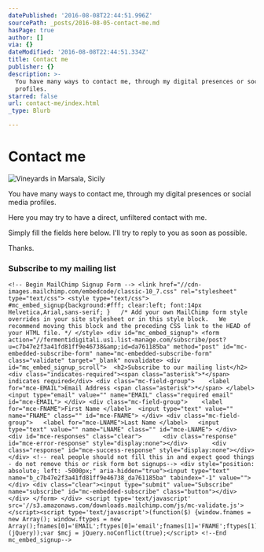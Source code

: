 ```yaml
---
datePublished: '2016-08-08T22:44:51.996Z'
sourcePath: _posts/2016-08-05-contact-me.md
hasPage: true
author: []
via: {}
dateModified: '2016-08-08T22:44:51.334Z'
title: Contact me
publisher: {}
description: >-
  You have many ways to contact me, through my digital presences or social media
  profiles.
starred: false
url: contact-me/index.html
_type: Blurb

---
```

# Contact me
![Vineyards in Marsala, Sicily](https://the-grid-user-content.s3-us-west-2.amazonaws.com/091f80b7-62d1-49b9-bbf8-b06c96ae20c7.jpg)

You have many ways to contact me, through my digital presences or social media profiles.

Here you may try to have a direct, unfiltered contact with me.

Simply fill the fields here below. I'll try to reply to you as soon as possible.

Thanks.

### Subscribe to my mailing list

    <!-- Begin MailChimp Signup Form --> <link href="//cdn-images.mailchimp.com/embedcode/classic-10_7.css" rel="stylesheet" type="text/css"> <style type="text/css"> 	#mc_embed_signup{background:#fff; clear:left; font:14px Helvetica,Arial,sans-serif; } 	/* Add your own MailChimp form style overrides in your site stylesheet or in this style block. 	 We recommend moving this block and the preceding CSS link to the HEAD of your HTML file. */ </style> <div id="mc_embed_signup"> <form action="//fermentidigitali.us1.list-manage.com/subscribe/post?u=c7b47e2f3a41fd81ff9e46738&amp;id=da761185ba" method="post" id="mc-embedded-subscribe-form" name="mc-embedded-subscribe-form" class="validate" target="_blank" novalidate> <div id="mc_embed_signup_scroll"> 	<h2>Subscribe to our mailing list</h2> <div class="indicates-required"><span class="asterisk">*</span> indicates required</div> <div class="mc-field-group"> 	<label for="mce-EMAIL">Email Address <span class="asterisk">*</span> </label> 	<input type="email" value="" name="EMAIL" class="required email" id="mce-EMAIL"> </div> <div class="mc-field-group"> 	<label for="mce-FNAME">First Name </label> 	<input type="text" value="" name="FNAME" class="" id="mce-FNAME"> </div> <div class="mc-field-group"> 	<label for="mce-LNAME">Last Name </label> 	<input type="text" value="" name="LNAME" class="" id="mce-LNAME"> </div> 	<div id="mce-responses" class="clear"> 		<div class="response" id="mce-error-response" style="display:none"></div> 		<div class="response" id="mce-success-response" style="display:none"></div> 	</div> <!-- real people should not fill this in and expect good things - do not remove this or risk form bot signups--> <div style="position: absolute; left: -5000px;" aria-hidden="true"><input type="text" name="b_c7b47e2f3a41fd81ff9e46738_da761185ba" tabindex="-1" value=""></div> <div class="clear"><input type="submit" value="Subscribe" name="subscribe" id="mc-embedded-subscribe" class="button"></div> </div> </form> </div> <script type='text/javascript' src='//s3.amazonaws.com/downloads.mailchimp.com/js/mc-validate.js'></script><script type='text/javascript'>(function($) {window.fnames = new Array(); window.ftypes = new Array();fnames[0]='EMAIL';ftypes[0]='email';fnames[1]='FNAME';ftypes[1]='text';fnames[2]='LNAME';ftypes[2]='text';}(jQuery));var $mcj = jQuery.noConflict(true);</script> <!--End mc_embed_signup-->